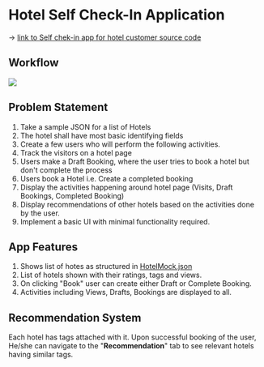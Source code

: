 # Hotel Self Check-In Application
-> [link to Self chek-in app for hotel customer source code](https://github.com/doddiTejaswini/Hotel-Self-Check-In)
## Workflow
<img src='./gif (1).gif'>

## Problem Statement
1.  Take a sample JSON for a list of Hotels
2.  The hotel shall have most basic identifying fields
3.  Create a few users who will perform the following activities.
4.  Track the visitors on a hotel page
6.  Users make a Draft Booking, where the user tries to book a hotel but don't complete the process
7.  Users book a Hotel i.e. Create a completed booking
8.  Display the activities happening around hotel page (Visits, Draft Bookings, Completed Booking)
9.  Display recommendations of other hotels based on the activities done by the user.
10.  Implement a basic UI with minimal functionality required.

## App Features
1. Shows list of hotes as structured in [HotelMock.json](https://github.com/doddiTejaswini/Hotel-Self-Check-In/blob/master/app/src/main/assets/hotels.json)
2. List of hotels shown with their ratings, tags and views.
3. On clicking "Book"  user can create either Draft or Complete Booking.
4. Activities including Views, Drafts, Bookings are displayed to all. 

## Recommendation System
Each hotel has tags attached with it. Upon successful booking of the user,
He/she can navigate to the "**Recommendation**" tab to see relevant hotels having similar tags.

